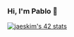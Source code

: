 ### Hi, I'm Pablo 👋

[![jaeskim's 42 stats](https://badge42.herokuapp.com/api/stats/psoto-go)](https://github.com/JaeSeoKim/badge42)

<!--[![psoto-go 42Project Score](https://badge42.herokuapp.com/api/project/psoto-go/netwhat)](https://github.com/JaeSeoKim/badge42)-->

<!--
**psoto-go/psoto-go** is a ✨ _special_ ✨ repository because its `README.md` (this file) appears on your GitHub profile.

Here are some ideas to get you started:

- 🔭 I’m currently working on ...
- 🌱 I’m currently learning ...
- 👯 I’m looking to collaborate on ...
- 🤔 I’m looking for help with ...
- 💬 Ask me about ...
- 📫 How to reach me: ...
- 😄 Pronouns: ...
- ⚡ Fun fact: ...
-->
